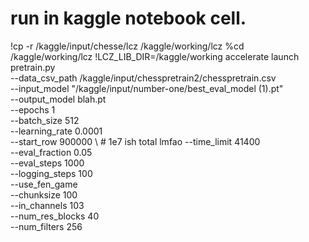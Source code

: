 # run in kaggle notebook cell.
!cp -r /kaggle/input/chesse/lcz /kaggle/working/lcz
%cd /kaggle/working/lcz
!LCZ_LIB_DIR=/kaggle/working accelerate launch pretrain.py \
  --data_csv_path /kaggle/input/chesspretrain2/chesspretrain.csv \
  --input_model "/kaggle/input/number-one/best_eval_model (1).pt" \
  --output_model blah.pt \
  --epochs 1 \
  --batch_size 512 \
  --learning_rate 0.0001 \
  --start_row 900000 \ # 1e7 ish total lmfao
  --time_limit 41400 \
  --eval_fraction 0.05 \
  --eval_steps 1000 \
  --logging_steps 100 \
  --use_fen_game \
  --chunksize 100 \
  --in_channels 103 \
  --num_res_blocks 40 \
  --num_filters 256